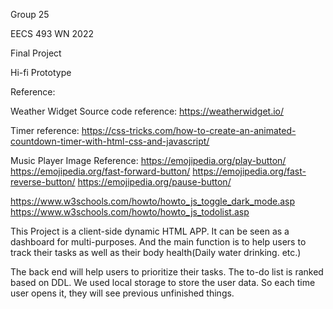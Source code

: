 Group 25

EECS 493 WN 2022

Final Project

Hi-fi Prototype

Reference:

Weather Widget Source code reference: https://weatherwidget.io/

Timer reference: https://css-tricks.com/how-to-create-an-animated-countdown-timer-with-html-css-and-javascript/

Music Player Image Reference:
https://emojipedia.org/play-button/
https://emojipedia.org/fast-forward-button/
https://emojipedia.org/fast-reverse-button/
https://emojipedia.org/pause-button/

https://www.w3schools.com/howto/howto_js_toggle_dark_mode.asp
https://www.w3schools.com/howto/howto_js_todolist.asp


This Project is a client-side dynamic HTML APP.
It can be seen as a dashboard for multi-purposes. And the main function is to help users to track their tasks as well as their body health(Daily water drinking. etc.)

The back end will help users to prioritize their tasks. The to-do list is ranked based on DDL.
We used local storage to store the user data. So each time user opens it, they will see previous unfinished things.
